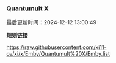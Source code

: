### Quantumult X

最后更新时间：2024-12-12 13:00:49

**规则链接**

https://raw.githubusercontent.com/xi11-ov/xi/x/Emby/Quantumult%20X/Emby.list